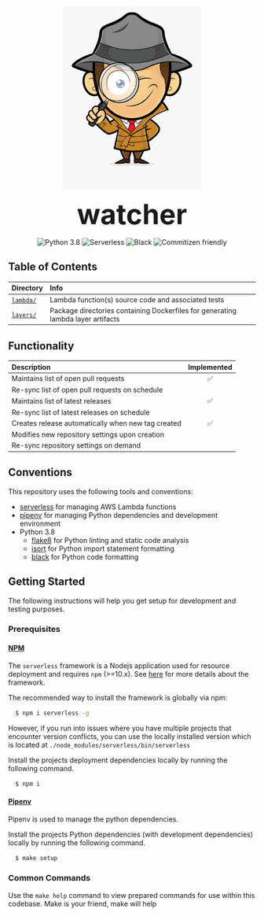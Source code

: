 <p align="center">
  <img src="watcher.png" alt="watcher" height="372px">
</p>
<h1 style="font-size: 56px; margin: 0; padding: 0;" align="center">
  watcher
</h1>
<p align="center">
  <img src="https://img.shields.io/badge/python-3.8-blue.svg" alt="Python 3.8">
  <img src="http://public.serverless.com/badges/v3.svg" alt="Serverless">
  <img src="https://img.shields.io/badge/code%20style-black-000000.svg" alt="Black">
  <img src="https://img.shields.io/badge/commitizen-friendly-brightgreen.svg" alt="Commitizen friendly">
</p>

## Table of Contents

| Directory | Info |
|:----------|:-----|
| [`lambda/`](../lambdas) | Lambda function(s) source code and associated tests |
| [`layers/`](../layers) | Package directories containing Dockerfiles for generating lambda layer artifacts |

## Functionality

| Description | Implemented |
|:------------| :---------: |
| Maintains list of open pull requests | ✅ |
| Re-sync list of open pull requests on schedule | |
| Maintains list of latest releases | ✅ |
| Re-sync list of latest releases on schedule | |
| Creates release automatically when new tag created | ✅ |
| Modifies new repository settings upon creation | |
| Re-sync repository settings on demand | |

## Conventions

This repository uses the following tools and conventions:

- [serverless](https://serverless.com/) for managing AWS Lambda functions
- [pipenv](https://github.com/pypa/pipenv) for managing Python dependencies and development environment
- Python 3.8
  - [flake8](https://github.com/PyCQA/flake8) for Python linting and static code analysis
  - [isort](https://github.com/timothycrosley/isort) for Python import statement formatting
  - [black](https://github.com/ambv/black) for Python code formatting

## Getting Started

The following instructions will help you get setup for development and testing purposes.

### Prerequisites

#### [NPM](https://github.com/npm/cli)

The `serverless` framework is a Nodejs application used for resource deployment and requires `npm` (>=10.x). See [here](https://serverless.com/framework/docs/providers/aws/guide/quick-start/) for more details about the framework.

The recommended way to install the framework is globally via npm:

```bash
  $ npm i serverless -g
```

However, if you run into issues where you have multiple projects that encounter version conflicts, you can use the locally installed version which is located at `./node_modules/serverless/bin/serverless`

Install the projects deployment dependencies locally by running the following command.

```bash
  $ npm i
```

#### [Pipenv](https://github.com/pypa/pipenv)

Pipenv is used to manage the python dependencies.

Install the projects Python dependencies (with development dependencies) locally by running the following command.

```bash
  $ make setup
```

### Common Commands

Use the `make help` command to view prepared commands for use within this codebase. Make is your friend, make will help
